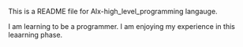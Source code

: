 This is a README file for Alx-high_level_programming langauge.

I am learning to be a programmer. I am enjoying my experience in this leaarning phase.
